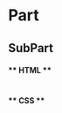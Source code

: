 # Part

## SubPart

<style>

</style>

<div class="demo-wrapper">

</div>

<script>
    
</script>

<!-- tabs:start -->

#### ** HTML **

```html

```

#### ** CSS **

```css

```
<!-- tabs:end -->
